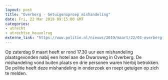 ```yaml
---
layout: post
title: "Overberg - Getuigenoproep mishandeling"
date: Fri, 22 Mar 2019 09:15:00 GMT
categories: 
- utrecht 
- utrechtse_heuvelrug 
externe_link: "https://www.politie.nl/nieuws/2019/maart/22/03-overberg-getuigenoproep-mishandeling-boshotel.html"
---
```


Op zaterdag 9 maart heeft er rond 17.30 uur een mishandeling plaatsgevonden nabij een hotel aan de Dwarsweg in Overberg. De mishandeling vond buiten plaats en drie personen waren hierbij betrokken. De politie heeft deze mishandeling in onderzoek en roept getuigen op zich te melden.
